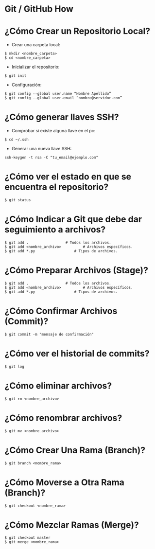 Git / GitHub How
================

¿Cómo Crear un Repositorio Local?
=================================

- Crear una carpeta local:

<!-- language: lang-bash -->
	
	$ mkdir <nombre_carpeta>
	$ cd <nombre_carpeta>

- Inicializar el repositorio:

<!-- language: lang-bash -->
	
	$ git init

- Configuración:

<!-- language: lang-bash -->

	$ git config --global user.name “Nombre Apellido”
	$ git config --global user.email “nombre@servidor.com”
¿Cómo generar llaves SSH?
=================================
- Comprobar si existe alguna llave en el pc:

<!-- language: lang-bash -->

	$ cd ~/.ssh

- Generar una nueva llave SSH:

<!-- language: lang-bash -->

	ssh-keygen -t rsa -C "tu_email@ejemplo.com"

¿Cómo ver el estado en que se encuentra el repositorio?
=======================================================

<!-- language: lang-bash -->

	$ git status

¿Cómo Indicar a Git que debe dar seguimiento a archivos?
========================================================

<!-- language: lang-bash -->

	$ git add .					# Todos los archivos.
	$ git add <nombre_archivo>			# Archivos específicos.
	$ git add *.py					# Tipos de archivos.

¿Cómo Preparar Archivos (Stage)?
================================

<!-- language: lang-bash -->

	$ git add .					# Todos los archivos.
	$ git add <nombre_archivo>			# Archivos específicos.
	$ git add *.py					# Tipos de archivos.

¿Cómo Confirmar Archivos (Commit)?
==================================

<!-- language: lang-bash -->

	$ git commit -m "mensaje de confirmación"

¿Cómo ver el historial de commits?
==================================

<!-- language: lang-bash -->

	$ git log

¿Cómo eliminar archivos?
========================

<!-- language: lang-bash -->

	$ git rm <nombre_archivo>

¿Cómo renombrar archivos?
=========================

<!-- language: lang-bash -->

	$ git mv <nombre_archivo>

¿Cómo Crear Una Rama (Branch)?
==============================

<!-- language: lang-bash -->

	$ git branch <nombre_rama>

¿Cómo Moverse a Otra Rama (Branch)?
===================================

<!-- language: lang-bash -->

	$ git checkout <nombre_rama>

¿Cómo Mezclar Ramas (Merge)?
============================

<!-- language: lang-bash -->

	$ git checkout master
	$ git merge <nombre_rama>






